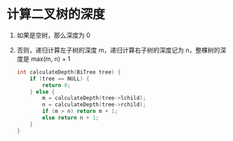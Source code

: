 # 计算二叉树的深度

1. 如果是空树，那么深度为 0

2. 否则，递归计算左子树的深度 m，递归计算右子树的深度记为 n，整棵树的深度是 max(m, n) + 1

    ```c
    int calculateDepth(BiTree tree) {
        if (tree == NULL) {
            return 0;
        } else {
            m = calculateDepth(tree->lchild);
            n = calculateDepth(tree->rchild);
            if (m > n) return m + 1;
            else return n + 1;
        }
    }
    ```

    

